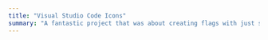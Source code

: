 ```yaml
---
title: "Visual Studio Code Icons"
summary: "A fantastic project that was about creating flags with just single div and CSS"
---
```

